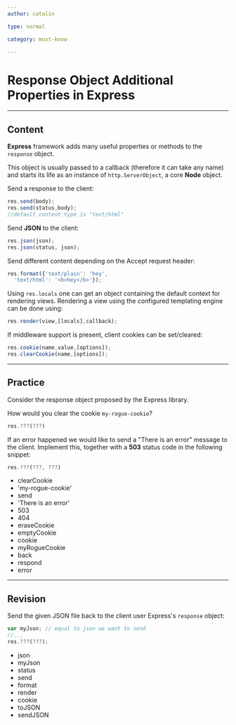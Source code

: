 ```yaml
---
author: catalin

type: normal

category: must-know

---
```


# Response Object Additional Properties in Express

---

## Content

**Express** framework adds many useful properties or methods to the `response` object.

This object is usually passed to a callback (therefore it can take any name) and starts its life as an instance of `http.ServerObject`, a core **Node** object.

Send a response to the client:

```javascript
res.send(body);
res.send(status,body);
//default content type is "text/html"
```

Send **JSON** to the client:

```javascript
res.json(json);
res.json(status, json);
```

Send different content depending on the Accept request header:

```javascript
res.format({'text/plain': 'hey',
  'text/html': '<b>hey</b>'});
```

Using `res.locals` one can get an object containing the default context for rendering views.  Rendering a view using the configured templating engine can be done using:

```javascript
res.render(view,[locals],callback);
```

If middleware support is present, client cookies can be set/cleared:

```javascript
res.cookie(name,value,[options]);
res.clearCookie(name,[options]);
```


---

## Practice

Consider the response object proposed by the Express library.

How would you clear the cookie `my-rogue-cookie`?

```javascript
res.???(???)
```

If an error happened we would like to send a "There is an error" message to the client. Implement this, together with a **503** status code in the following snippet:

```javascript
res.???(???, ???)
```

- clearCookie
- 'my-rogue-cookie'
- send
- 'There is an error'
- 503
- 404
- eraseCookie
- emptyCookie
- cookie
- myRogueCookie
- back
- respond
- error


---

## Revision

Send the given JSON file back to the client user Express's `response` object:

```javascript
var myJson; // equal to json we want to send
//...
res.???(???);
```

- json
- myJson
- status
- send
- format
- render
- cookie
- toJSON
- sendJSON
